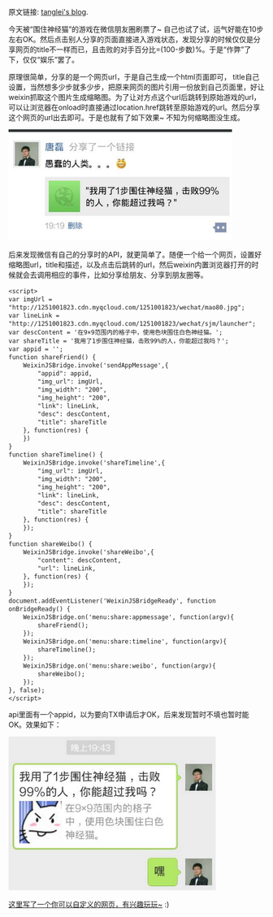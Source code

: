 
原文链接: [tanglei's blog](http://www.tanglei.name/1-step-to-play-shenjingmao/).

今天被“围住神经猫”的游戏在微信朋友圈刷票了~ 自己也试了试，运气好能在10步左右OK。然后点击别人分享的页面直接进入游戏状态，发现分享的时候仅仅是分享网页的title不一样而已，且击败的对手百分比=(100-步数)%。于是“作弊”了下，仅仅“娱乐”罢了。

原理很简单，分享的是一个网页url，于是自己生成一个html页面即可， title自己设置，当然想多少步就多少步，把原来网页的图片引用一份放到自己页面里，好让weixin抓取这个图片生成缩略图。为了让对方点这个url后跳转到原始游戏的url，可以让浏览器在onload时直接通过location.href跳转至原始游戏的url。然后分享这个网页的url出去即可。于是也就有了如下效果~  不知为何缩略图没生成。

<img src="shenjingmao-0.png">


后来发现微信有自己的分享时的API，就更简单了。随便一个给一个网页，设置好缩略图url，title和描述，以及点击后跳转的url，然后weixin内置浏览器打开的时候就会去调用相应的事件，比如分享给朋友、分享到朋友圈等。


	<script>
	var imgUrl = "http://1251001823.cdn.myqcloud.com/1251001823/wechat/mao80.jpg";
	var lineLink = "http://1251001823.cdn.myqcloud.com/1251001823/wechat/sjm/launcher";
	var descContent = '在9×9范围内的格子中，使用色块围住白色神经猫。';
	var shareTitle = '我用了1步围住神经猫，击败99%的人，你能超过我吗？';
	var appid = '';
	function shareFriend() {
	    WeixinJSBridge.invoke('sendAppMessage',{
	        "appid": appid,
	        "img_url": imgUrl,
	        "img_width": "200",
	        "img_height": "200",
	        "link": lineLink,
	        "desc": descContent,
	        "title": shareTitle
	    }, function(res) {
	    })
	}
	function shareTimeline() {
	    WeixinJSBridge.invoke('shareTimeline',{
	        "img_url": imgUrl,
	        "img_width": "200",
	        "img_height": "200",
	        "link": lineLink,
	        "desc": descContent,
	        "title": shareTitle
	    }, function(res) {
	    });
	}
	function shareWeibo() {
	    WeixinJSBridge.invoke('shareWeibo',{
	        "content": descContent,
	        "url": lineLink,
	    }, function(res) {
	    });
	}
	document.addEventListener('WeixinJSBridgeReady', function onBridgeReady() {
	    WeixinJSBridge.on('menu:share:appmessage', function(argv){
	        shareFriend();
	    });
	    WeixinJSBridge.on('menu:share:timeline', function(argv){
	        shareTimeline();
	    });
	    WeixinJSBridge.on('menu:share:weibo', function(argv){
	        shareWeibo();
	    });
	}, false);
	</script>
	
api里面有一个appid，以为要向TX申请后才OK，后来发现暂时不填也暂时能OK。效果如下：

<img src="shenjingmao-1.png">

[这里写了一个你可以自定义的网页，有兴趣玩玩~](http://tanglei.me/resource/shenjingmao.html) :)

